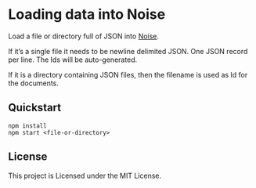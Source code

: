 Loading data into Noise
=======================

Load a file or directory full of JSON into [Noise][].

If it’s a single file it needs to be newline delimited JSON. One JSON record
per line. The Ids will be auto-generated.

If it is a directory containing JSON files, then the filename is used as Id
for the documents.


Quickstart
----------

    npm install
    npm start <file-or-directory>


License
-------

This project is Licensed under the MIT License.

[Noise]: https://github.com/pipedown/noise/
